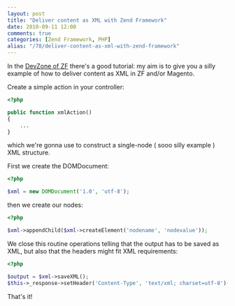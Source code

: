 ```yaml
---
layout: post
title: "Deliver content as XML with Zend Framework"
date: 2010-09-11 12:00
comments: true
categories: [Zend Framework, PHP]
alias: "/78/deliver-content-as-xml-with-zend-framework"
---
```


In the [DevZone of ZF](http://devzone.zend.com/article/884) there's a good tutorial: my aim is to give you a silly example of how to deliver content as XML in ZF and/or Magento.
<!-- more -->

Create a simple action in your controller:

``` php
<?php

public function xmlAction()
{
    ...
}
```

which we're gonna use to construct a single-node ( sooo silly example ) XML structure.

First we create the DOMDocument:

``` php
<?php

$xml = new DOMDocument('1.0', 'utf-8');
```

then we create our nodes:

``` php
<?php

$xml->appendChild($xml->createElement('nodename', 'nodevalue'));
```

We close this routine operations telling that the output has to be saved as XML, but also that the headers might fit XML requirements:

``` php
<?php

$output = $xml->saveXML();
$this->_response->setHeader('Content-Type', 'text/xml; charset=utf-8')->setBody($output);
```

That's it!
